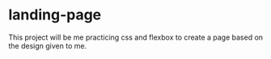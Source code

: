 # landing-page

This project will be me practicing css and flexbox to create a page based on the design given to me.